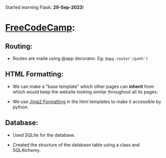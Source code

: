 Started learning Flask: **29-Sep-2023**!

# [FreeCodeCamp](https://www.youtube.com/watch?v=Z1RJmh_OqeA):

## Routing:
- Routes are made using @app decorator. Eg: ```@app.route('/path')```

## HTML Formatting:
- We can make a "base template" which other pages can **inherit** from which would keep the website looking similar throughout all its pages.

- We use [Jinja2 Formatting](https://www.geeksforgeeks.org/templating-with-jinja2-in-flask/)  in the html templates to make it accessible by python.


## Database:
- Used SQLite for the database.

- Created the structure of the database table using a class and SQLAlchemy.

